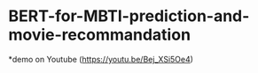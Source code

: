 # BERT-for-MBTI-prediction-and-movie-recommandation
*demo on Youtube (https://youtu.be/Bej_XSi5Oe4)

